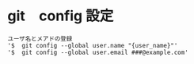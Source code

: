 # git　config 設定
    ユーザ名とメアドの登録
    '$  git config --global user.name "{user_name}"'
    '$  git config --global user.email ###@example.com'